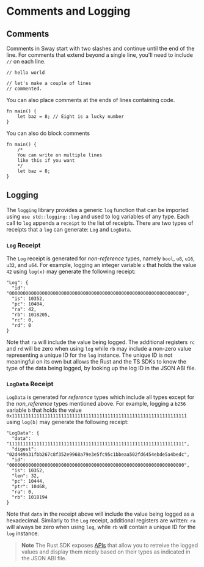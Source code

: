 # Comments and Logging

## Comments

Comments in Sway start with two slashes and continue until the end of the line. For comments that extend beyond a single line, you'll need to include `//` on each line.

```sway
// hello world
```

```sway
// let's make a couple of lines
// commented.
```

You can also place comments at the ends of lines containing code.

```sway
fn main() {
    let baz = 8; // Eight is a lucky number
}
```

You can also do block comments

```sway
fn main() {
    /*
    You can write on multiple lines
    like this if you want
    */
    let baz = 8;
}
```

## Logging

The `logging` library provides a generic `log` function that can be imported using `use std::logging::log` and used to log variables of any type. Each call to `log` appends a `receipt` to the list of receipts. There are two types of receipts that a `log` can generate: `Log` and `LogData`.

### `Log` Receipt

The `Log` receipt is generated for _non-reference_ types, namely `bool`, `u8`, `u16`, `u32`, and `u64`. For example, logging an integer variable `x` that holds the value `42` using `log(x)` may generate the following receipt:

```console
"Log": {
  "id": "0000000000000000000000000000000000000000000000000000000000000000",
  "is": 10352,
  "pc": 10404,
  "ra": 42,
  "rb": 1018205,
  "rc": 0,
  "rd": 0
}
```

Note that `ra` will include the value being logged. The additional registers `rc` and `rd` will be zero when using `log` while `rb` may include a non-zero value representing a unique ID for the `log` instance. The unique ID is not meaningful on its own but allows the Rust and the TS SDKs to know the type of the data being logged, by looking up the log ID in the JSON ABI file.

### `LogData` Receipt

`LogData` is generated for _reference_ types which include all types except for the _non_reference_ types mentioned above. For example, logging a `b256` variable `b` that holds the value `0x1111111111111111111111111111111111111111111111111111111111111111` using `log(b)` may generate the following receipt:

```console
"LogData": {
  "data": "1111111111111111111111111111111111111111111111111111111111111111",
  "digest": "02d449a31fbb267c8f352e9968a79e3e5fc95c1bbeaa502fd6454ebde5a4bedc",
  "id": "0000000000000000000000000000000000000000000000000000000000000000",
  "is": 10352,
  "len": 32,
  "pc": 10444,
  "ptr": 10468,
  "ra": 0,
  "rb": 1018194
}
```

Note that `data` in the receipt above will include the value being logged as a hexadecimal. Similarly to the `Log` receipt, additional registers are written: `ra` will always be zero when using `log`, while `rb` will contain a unique ID for the `log` instance.

> **Note**
> The Rust SDK exposes [APIs](https://fuellabs.github.io/fuels-rs/master/calling-contracts/logs.html#logs) that allow you to retreive the logged values and display them nicely based on their types as indicated in the JSON ABI file.
